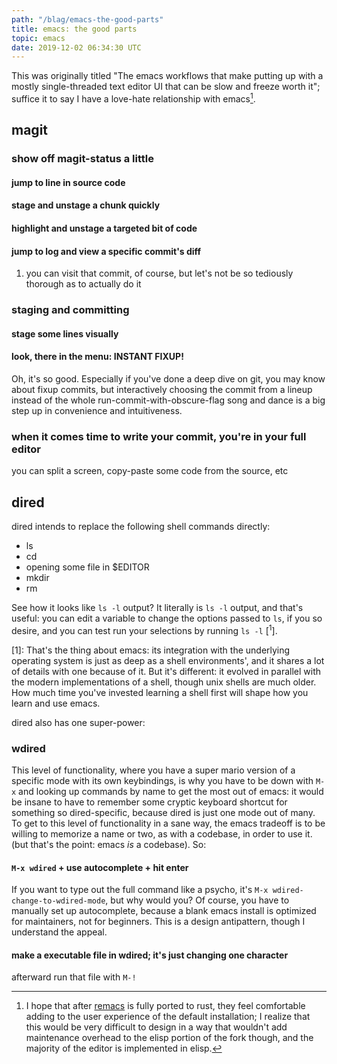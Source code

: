 ```yaml
---
path: "/blag/emacs-the-good-parts"
title: emacs: the good parts
topic: emacs
date: 2019-12-02 06:34:30 UTC
---
```


This was originally titled "The emacs workflows that make putting up with a
mostly single-threaded text editor UI that can be slow and freeze worth it";
suffice it to say I have a love-hate relationship with emacs[^1].

[^1]: I hope that after [remacs](https://github.com/remacs/remacs) is fully
ported to rust, they feel comfortable adding to the user experience of the
default installation; I realize that this would be very difficult to design in a
way that wouldn't add maintenance overhead to the elisp portion of the
fork though, and the majority of the editor is implemented in elisp.

## magit

### show off magit-status a little

#### jump to line in source code

#### stage and unstage a chunk quickly

#### highlight and unstage a targeted bit of code

#### jump to log and view a specific commit's diff

1.  you can visit that commit, of course, but let's not be so tediously thorough as to actually do it

### staging and committing

#### stage some lines visually

#### look, there in the menu: INSTANT FIXUP!

Oh, it's so good. Especially if you've done a deep dive on git, you may know
about fixup commits, but interactively choosing the commit from a lineup instead
of the whole run-commit-with-obscure-flag song and dance is a big step up in
convenience and intuitiveness.

### when it comes time to write your commit, you're in your full editor

you can split a screen, copy-paste some code from the source, etc

## dired

dired intends to replace the following shell commands directly:

-   ls
-   cd
-   opening some file in $EDITOR
-   mkdir
-   rm

See how it looks like `ls -l` output? It literally is `ls -l` output, and that's
useful: you can edit a variable to change the options passed to `ls`, if you so
desire, and you can test run your selections by running `ls -l` [<sup>1</sup>].

[1]: That's the thing about emacs: its integration with the underlying operating 
  system is just as deep as a shell environments', and it shares a lot of
  details with one because of it. But it's different: it evolved in parallel
  with the modern implementations of a shell, though unix shells are much older.
  How much time you've invested learning a shell first will shape how you learn
  and use emacs.

dired also has one super-power:

### wdired

This level of functionality, where you have a super mario version of a specific
mode with its own keybindings, is why you have to be down with `M-x` and looking
up commands by name to get the most out of emacs: it would be insane to have to
remember some cryptic keyboard shortcut for something so dired-specific, because
dired is just one mode out of many. To get to this level of functionality in a
sane way, the emacs tradeoff is to be willing to memorize a name or two, as with
a codebase, in order to use it. (but that's the point: emacs *is* a codebase).
So:

#### `M-x wdired` + use autocomplete + hit enter

If you want to type out the full command like a psycho, it's `M-x
wdired-change-to-wdired-mode`, but why would you? Of course, you have to
manually set up autocomplete, because a blank emacs install is optimized for
maintainers, not for beginners. This is a design antipattern, though I
understand the appeal.

#### make a executable file in wdired; it's just changing one character

afterward run that file with `M-!`
